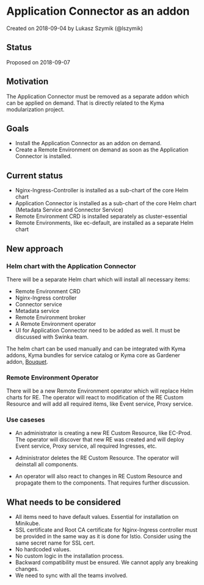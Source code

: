 # Application Connector as an addon

Created on 2018-09-04 by Lukasz Szymik (@lszymik)

## Status

Proposed on 2018-09-07

## Motivation

The Application Connector must be removed as a separate addon which can be applied on demand. That is directly related to the Kyma modularization project.

## Goals

- Install the Application Connector as an addon on demand.
- Create a Remote Environment on demand as soon as the Application Connector is installed.

## Current status

- Nginx-Ingress-Controller is installed as a sub-chart of the core Helm chart
- Application Connector is installed as a sub-chart of the core Helm chart (Metadata Service and Connector Service)
- Remote Environment CRD is installed separately as cluster-essential
- Remote Environments, like ec-default, are installed as a separate Helm chart

## New approach

### Helm chart with the Application Connector

There will be a separate Helm chart which will install all necessary items:

- Remote Environment CRD
- Nginx-Ingress controller
- Connector service
- Metadata service
- Remote Environment broker
- A Remote Environment operator
- UI for Application Connector need to be added as well. It must be discussed with Swinka team.

The helm chart can be used manually and can be integrated with Kyma addons, Kyma bundles for service catalog or Kyma core as Gardener addon, [Bouquet](https://github.com/gardener/bouquet).

### Remote Environment Operator

There will be a new Remote Environment operator which will replace Helm charts for RE. The operator will react to modification of the RE Custom Resource and will add all required items, like Event service, Proxy service.

### Use caseses

- An administrator is creating a new RE Custom Resource, like EC-Prod. The operator will discover that new RE was created and will deploy Event service, Proxy service, all required Ingresses, etc.

- Administrator deletes the RE Custom Resource. The operator will deinstall all components.

- An operator will also react to changes in RE Custom Resource and propagate them to the components. That requires further discussion.

## What needs to be considered

- All items need to have default values. Essential for installation on Minikube.
- SSL certificate and Root CA certificate for Nginx-Ingress controller must be provided in the same way as it is done for Istio. Consider using the same secret name for SSL cert.
- No hardcoded values.
- No custom logic in the installation process.
- Backward compatibility must be ensured. We cannot apply any breaking changes.
- We need to sync with all the teams involved.